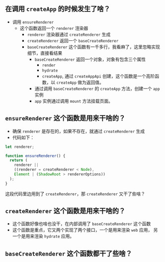 ## 在调用 `createApp` 的时候发生了啥？

- 调用 `ensureRenderer`
  - 这个函数返回一个 `renderer` 渲染器
    - `renderer` 渲染器通过 `createRenderer` 生成
    - `createRenderer` 返回一个 `baseCreateRenderer`
    - `baseCreateRenderer` 这个函数有一千多行，我看麻了，这里忽略实现细节，直接看结果
      - `baseCreateRenderer` 返回一个对象，对象有包含三个属性
        - `render`
        - `hydrate`
        - `createApp`, 通过 `createAppApi` 创建，这个函数是一个高阶函数，以 `createApp` 做为返回值。
      - 通过调用 `baseCreateRenderer` 的 `createApp` 方法，创建一个 `app` 实例
      - `app` 实例通过调用 `mount` 方法挂载页面。

## `ensureRenderer` 这个函数是用来干啥的？

- 确保 `renderer` 是存在的，如果不存在，就通过 `createRenderer` 生成
- 代码如下：

```javascript
let renderer;

function ensureRenderer() {
  return (
    renderer ||
    ((renderer = createRenderer < Node),
    Element | (ShadowRoot > rendererOptions))
  );
}
```

这段代码里边用到了 `createRenderer`，那 `createRenderer` 又干了些啥？

## `createRenderer` 这个函数是用来干啥的？

- 这个函数好像也啥也没干，在内部调用了 `baseCreateRenderer` 这个函数
- 这个函数是重点，它又两个实现了两个接口，一个是用来渲染 `web` 应用， 另一个是用来渲染 `hydrate` 应用。

## `baseCreateRenderer` 这个函数都干了些啥？
